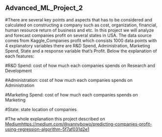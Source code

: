 ## Advanced_ML_Project_2

#There are several key points and aspects that has to be considered and calculated on constructing a company such as cost, organization, financial, human resource return of business and etc. In this project we will analyze and forecast companies profit on several states in USA. The data source comes from Kaggle_Companies profit which consists 1000 data points with 4 explanatory variables there are R&D Spend, Administration, Marketing Spend, State and a response variable that’s Profit. Below the explanation of each features:

#R&D Spend: cost of how much each companies spends on Research and Development

#Administration: cost of how much each companies spends on Administration

#Marketing Spend: cost of how much each companies spends on Marketing

#State: state location of companies

#The whole explanation this project described on [Medium](https://medium.com/@vannybowo/predicting-companies-profit-using-regression-algorithm-5f7af031d2e1)https://medium.com/@vannybowo/predicting-companies-profit-using-regression-algorithm-5f7af031d2e1
